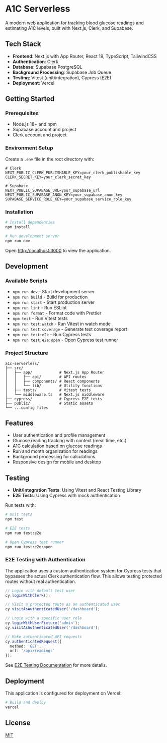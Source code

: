 # A1C Serverless

A modern web application for tracking blood glucose readings and estimating A1C levels, built with Next.js, Clerk, and Supabase.

## Tech Stack

- **Frontend**: Next.js with App Router, React 19, TypeScript, TailwindCSS
- **Authentication**: Clerk
- **Database**: Supabase PostgreSQL
- **Background Processing**: Supabase Job Queue
- **Testing**: Vitest (unit/integration), Cypress (E2E)
- **Deployment**: Vercel

## Getting Started

### Prerequisites

- Node.js 18+ and npm
- Supabase account and project
- Clerk account and project

### Environment Setup

Create a `.env` file in the root directory with:

```
# Clerk
NEXT_PUBLIC_CLERK_PUBLISHABLE_KEY=your_clerk_publishable_key
CLERK_SECRET_KEY=your_clerk_secret_key

# Supabase
NEXT_PUBLIC_SUPABASE_URL=your_supabase_url
NEXT_PUBLIC_SUPABASE_ANON_KEY=your_supabase_anon_key
SUPABASE_SERVICE_ROLE_KEY=your_supabase_service_role_key
```

### Installation

```bash
# Install dependencies
npm install

# Run development server
npm run dev
```

Open [http://localhost:3000](http://localhost:3000) to view the application.

## Development

### Available Scripts

- `npm run dev` - Start development server
- `npm run build` - Build for production
- `npm run start` - Start production server
- `npm run lint` - Run ESLint
- `npm run format` - Format code with Prettier
- `npm test` - Run Vitest tests
- `npm run test:watch` - Run Vitest in watch mode
- `npm run test:coverage` - Generate test coverage report
- `npm run test:e2e` - Run Cypress tests
- `npm run test:e2e:open` - Open Cypress test runner

### Project Structure

```
a1c-serverless/
├── src/
│   ├── app/            # Next.js App Router
│   │   ├── api/        # API routes
│   │   ├── components/ # React components
│   │   └── lib/        # Utility functions
│   ├── tests/          # Vitest tests
│   └── middleware.ts   # Next.js middleware
├── cypress/            # Cypress E2E tests
├── public/             # Static assets
└── ...config files
```

## Features

- User authentication and profile management
- Glucose reading tracking with context (meal time, etc.)
- A1C calculation based on glucose readings
- Run and month organization for readings
- Background processing for calculations
- Responsive design for mobile and desktop

## Testing

- **Unit/Integration Tests**: Using Vitest and React Testing Library
- **E2E Tests**: Using Cypress with mock authentication

Run tests with:

```bash
# Unit tests
npm test

# E2E tests
npm run test:e2e

# Open Cypress test runner
npm run test:e2e:open
```

### E2E Testing with Authentication

The application uses a custom authentication system for Cypress tests that bypasses the actual Clerk authentication flow. This allows testing protected routes without real authentication.

```typescript
// Login with default test user
cy.loginWithClerk();

// Visit a protected route as an authenticated user
cy.visitAsAuthenticatedUser('/dashboard');

// Login with a specific user role
cy.loginWithUserFixture('admin');
cy.visitAsAuthenticatedUser('/dashboard');

// Make authenticated API requests
cy.authenticatedRequest({
  method: 'GET',
  url: '/api/readings'
});
```

See [E2E Testing Documentation](docs/e2e-test.md) for more details.

## Deployment

This application is configured for deployment on Vercel:

```bash
# Build and deploy
vercel
```

## License

[MIT](LICENSE)